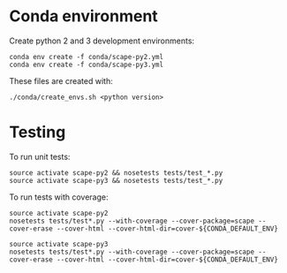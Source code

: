 # Conda environment

Create python 2 and 3 development environments:

```
conda env create -f conda/scape-py2.yml
conda env create -f conda/scape-py3.yml
```

These files are created with:

```
./conda/create_envs.sh <python version>
```

# Testing

To run unit tests:

```
source activate scape-py2 && nosetests tests/test_*.py
source activate scape-py3 && nosetests tests/test_*.py
```

To run tests with coverage:

```
source activate scape-py2
nosetests tests/test*.py --with-coverage --cover-package=scape --cover-erase --cover-html --cover-html-dir=cover-${CONDA_DEFAULT_ENV}

source activate scape-py3
nosetests tests/test*.py --with-coverage --cover-package=scape --cover-erase --cover-html --cover-html-dir=cover-${CONDA_DEFAULT_ENV}
```

